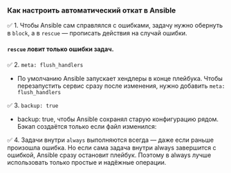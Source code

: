 ### Как настроить автоматический откат в Ansible

:white_check_mark: 1.
Чтобы Ansible сам справлялся с ошибками, задачу нужно обернуть в `block`, а в `rescue` — прописать действия на случай ошибки.
#### `rescue` ловит только ошибки задач.

:white_check_mark: 2.
`meta: flush_handlers`
- По умолчанию Ansible запускает хендлеры в конце плейбука. Чтобы перезапустить сервис сразу после изменения, нужно добавить `meta: flush_handlers`

:white_check_mark: 3. 
`backup: true`
- backup: true, чтобы Ansible сохранял старую конфигурацию рядом. Бэкап создаётся только если файл изменился:

:white_check_mark: 4.
Задачи внутри `always` выполняются всегда — даже если раньше произошла ошибка. Но если сама задача внутри always завершится с ошибкой, Ansible сразу остановит плейбук. Поэтому в always лучше использовать только простые и надёжные операции.

